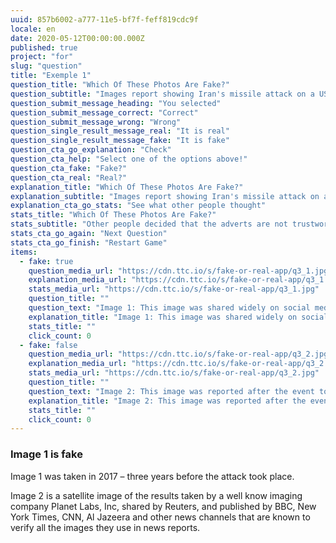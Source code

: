 ```yaml
---
uuid: 857b6002-a777-11e5-bf7f-feff819cdc9f
locale: en
date: 2020-05-12T00:00:00.000Z
published: true
project: "for"
slug: "question"
title: "Exemple 1"
question_title: "Which Of These Photos Are Fake?"
question_subtitle: "Images report showing Iran's missile attack on a US base in Iraq on 7 Jan 2020"
question_submit_message_heading: "You selected"
question_submit_message_correct: "Correct"
question_submit_message_wrong: "Wrong"
question_single_result_message_real: "It is real"
question_single_result_message_fake: "It is fake"
question_cta_go_explanation: "Check"
question_cta_help: "Select one of the options above!"
question_cta_fake: "Fake?"
question_cta_real: "Real?"
explanation_title: "Which Of These Photos Are Fake?"
explanation_subtitle: "Images report showing Iran's missile attack on a US base in Iraq on 7 Jan 2020 "
explanation_cta_go_stats: "See what other people thought"
stats_title: "Which Of These Photos Are Fake?"
stats_subtitle: "Other people decided that the adverts are not trustworthy"
stats_cta_go_again: "Next Question"
stats_cta_go_finish: "Restart Game"
items:
  - fake: true
    question_media_url: "https://cdn.ttc.io/s/fake-or-real-app/q3_1.jpg"
    explanation_media_url: "https://cdn.ttc.io/s/fake-or-real-app/q3_1.jpg"
    stats_media_url: "https://cdn.ttc.io/s/fake-or-real-app/q3_1.jpg"
    question_title: ""
    question_text: "Image 1: This image was shared widely on social media and on some news channels"
    explanation_title: "Image 1: This image was shared widely on social media and on some news channels"
    stats_title: ""
    click_count: 0
  - fake: false
    question_media_url: "https://cdn.ttc.io/s/fake-or-real-app/q3_2.jpg"
    explanation_media_url: "https://cdn.ttc.io/s/fake-or-real-app/q3_2.jpg"
    stats_media_url: "https://cdn.ttc.io/s/fake-or-real-app/q3_2.jpg"
    question_title: ""
    question_text: "Image 2: This image was reported after the event to show damage to US bases as a result of the attack."
    explanation_title: "Image 2: This image was reported after the event to show damage to US bases as a result of the attack."
    stats_title: ""
    click_count: 0
---
```

### Image 1 is fake

Image 1 was taken in 2017 – three years before the attack took place.

Image 2 is a satellite image of the results taken by a well know imaging company Planet Labs, Inc, shared by Reuters, and published by BBC, New York Times, CNN, Al Jazeera and other news channels that are known to verify all the images they use in news reports.